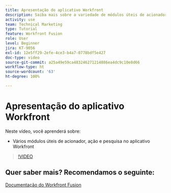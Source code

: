 ```yaml
---
title: Apresentação do aplicativo Workfront
description: Saiba mais sobre a variedade de módulos úteis de acionador, ação e pesquisa no aplicativo Workfront em [!DNL Adobe Workfront Fusion].
activity: use
team: Technical Marketing
type: Tutorial
feature: Workfront Fusion
role: User
level: Beginner
jira: KT-9056
exl-id: 12e5ff29-2efe-4ce3-b4a7-0778bdf5e427
doc-type: video
source-git-commit: a25a49e59ca483246271214886ea4dc9c10e8d66
workflow-type: ht
source-wordcount: '63'
ht-degree: 100%

---
```


# Apresentação do aplicativo Workfront

Neste vídeo, você aprenderá sobre:

* Vários módulos úteis de acionador, ação e pesquisa no aplicativo Workfront

>[!VIDEO](https://video.tv.adobe.com/v/335297/?quality=12&learn=on)


## Quer saber mais? Recomendamos o seguinte:

[Documentação do Workfront Fusion](https://experienceleague.adobe.com/docs/workfront/using/adobe-workfront-fusion/workfront-fusion-2.html?lang=br)

